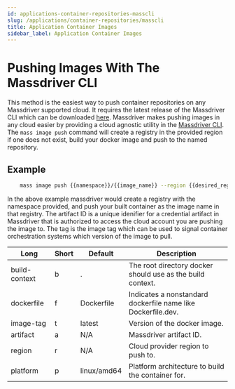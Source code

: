 ```yaml
---
id: applications-container-repositories-masscli
slug: /applications/container-repositories/masscli
title: Application Container Images
sidebar_label: Application Container Images
---
```


# Pushing Images With The Massdriver CLI

This method is the easiest way to push container repositories on any Massdriver supported cloud. It requires the latest release of the Massdriver CLI which can be downloaded [here](https://github.com/massdriver-cloud/mass/releases). Massdriver makes pushing images in any cloud easier by providing a cloud agnostic utility in the [Massdriver CLI](https://github.com/massdriver-cloud/mass). The `mass image push` command will create a registry in the provided region if one does not exist, build your docker image and push to the named repository.

## Example

```bash
    mass image push {{namespace}}/{{image_name}} --region {{desired_region}} --artifact {{your_artifact_id}} --image-tag v6
```

In the above example massdriver would create a registry with the namespace provided, and push your built container as the image name in that registry. The artifact ID is a unique idenifier for a credential artifact in Massdriver that is authorized to access the cloud account you are pushing the image to. The tag is the image tag which can be used to signal container orchestration systems which version of the image to pull.

| Long          | Short  | Default     | Description                                                  |
| -----         | ------ | -------     | -----------                                                  |
| build-context | b      | .           | The root directory docker should use as the build context.   |
| dockerfile    | f      | Dockerfile  | Indicates a nonstandard dockerfile name like Dockerfile.dev. |
| image-tag     | t      | latest      | Version of the docker image.                                 |
| artifact      | a      | N/A         | Massdriver artifact ID.                                      |
| region        | r      | N/A         | Cloud provider region to push to.                            |
| platform      | p      | linux/amd64 | Platform architecture to build the container for.            |
